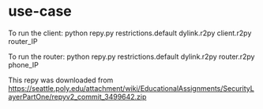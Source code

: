use-case
========
To run the client:
python repy.py restrictions.default dylink.r2py client.r2py router_IP

To run the router:
python repy.py restrictions.default dylink.r2py router.r2py phone_IP

This repy was downloaded from https://seattle.poly.edu/attachment/wiki/EducationalAssignments/SecurityLayerPartOne/repyv2_commit_3499642.zip
